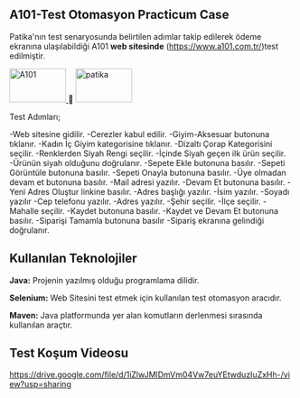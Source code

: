 ## A101-Test Otomasyon Practicum Case
Patika'nın test senaryosunda belirtilen adımlar takip edilerek ödeme ekranına ulaşılabildiği A101 **web sitesinde** (https://www.a101.com.tr/)test edilmiştir.
<p align="left">
<a href="https://www.a101.com.tr/" target="_blank" rel="noreferrer"> <img src="https://upload.wikimedia.org/wikipedia/commons/thumb/d/df/A101_logo.svg/2560px-A101_logo.svg.png" alt="A101" width="100" height="60"/> </a> 🤝 <a href="https://www.patika.dev/tr" target="_blank" rel="noreferrer"> <img src="https://global-uploads.webflow.com/6097e0eca1e87557da031fef/609859a191abe5d64b17fed3_Patika%20logo.png" alt="patika" width="100" height="60"/> </a>
</p>
<h>
<p align="left">
Test Adımları;
</p>
-Web sitesine gidilir.
-Cerezler kabul edilir.
-Giyim-Aksesuar butonuna tıklanır.
-Kadın İç Giyim kategorisine tıklanır.
-Dizaltı Çorap Kategorisini seçilir.
-Renklerden Siyah Rengi seçilir.
-İçinde Siyah geçen ilk ürün seçilir.
-Ürünün siyah olduğunu doğrulanır.
-Sepete Ekle butonuna basılır.
-Sepeti Görüntüle butonuna basılır.
-Sepeti Onayla butonuna basılır.
-Üye olmadan devam et butonuna basılır.
-Mail adresi yazılır.
-Devam Et butonuna basılır.
-Yeni Adres Oluştur linkine basılır.
-Adres başlığı yazılır.
-İsim yazılır.
-Soyadı yazılır
-Cep telefonu yazılır.
-Adres yazılır.
-Şehir seçilir.
-İlçe seçilir.
-Mahalle seçilir.
-Kaydet butonuna basılır.
-Kaydet ve Devam Et butonuna basılır.
-Siparişi Tamamla butonuna basılır
-Sipariş ekranına gelindiği doğrulanır.
</h>

## Kullanılan Teknolojiler

**Java:** Projenin yazılmış olduğu programlama dilidir.

**Selenium:** Web Sitesini test etmek için kullanılan test otomasyon aracıdır.

**Maven:** Java platformunda yer alan komutların derlenmesi sırasında kullanılan araçtır.

## Test Koşum Videosu

https://drive.google.com/file/d/1iZlwJMlDmVm04Vw7euYEtwduzIuZxHh-/view?usp=sharing
